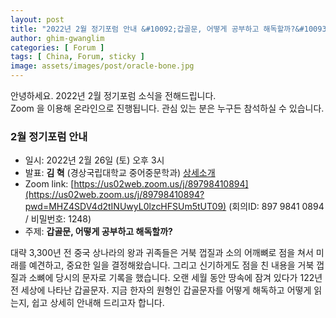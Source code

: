 ```yaml
---
layout: post
title: "2022년 2월 정기포럼 안내 &#10092;갑골문, 어떻게 공부하고 해독할까?&#10093;"
author: ghim-gwanglim
categories: [ Forum ]
tags: [ China, Forum, sticky ]
image: assets/images/post/oracle-bone.jpg
---
```


안녕하세요. 2022년 2월 정기포럼 소식을 전해드립니다.<br> 
Zoom 을 이용해 온라인으로 진행됩니다. 관심 있는 분은 누구든 참석하실 수 있습니다. 

### 2월 정기포럼 안내
- 일시: 2022년 2월 26일 (토) 오후 3시
- 발표: __김  혁__ (경상국립대학교 중어중문학과) [상세소개](/author-hkim)
- Zoom link: [https://us02web.zoom.us/j/89798410894](https://us02web.zoom.us/j/89798410894?pwd=MHZ4SDV4d2tINUwyL0lzcHFSUm5tUT09) 
  (회의ID: 897 9841 0894 / 비밀번호: 1248)
- 주제: __갑골문, 어떻게 공부하고 해독할까?__

대략 3,300년 전 중국 상나라의 왕과 귀족들은 거북 껍질과 소의 어깨뼈로 점을 쳐서 미래를 예견하고, 중요한 일을 결정해왔습니다. 그리고 신기하게도 점을 친 내용을 거북 껍질과 소뼈에 당시의 문자로 기록을 했습니다. 오랜 세월 동안 땅속에 잠겨 있다가 122년 전 세상에 나타난 갑골문자. 지금 한자의 원형인 갑골문자를 어떻게 해독하고 어떻게 읽는지, 쉽고 상세히 안내해 드리고자 합니다.
